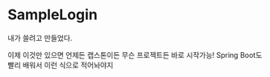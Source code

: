 ﻿# SampleLogin

내가 쓸려고 만들었다.

이제 이것만 있으면 언제든 캡스톤이든 무슨 프로젝트든 바로 시작가능!
Spring Boot도 빨리 배워서 이런 식으로 적어놔야지
